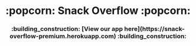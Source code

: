 <h1 align="center">:popcorn: Snack Overflow :popcorn:</h1>

<h3 align="center"> :building_construction: [View our app here](https://snack-overflow-premium.herokuapp.com) :building_construction:</h3> 

